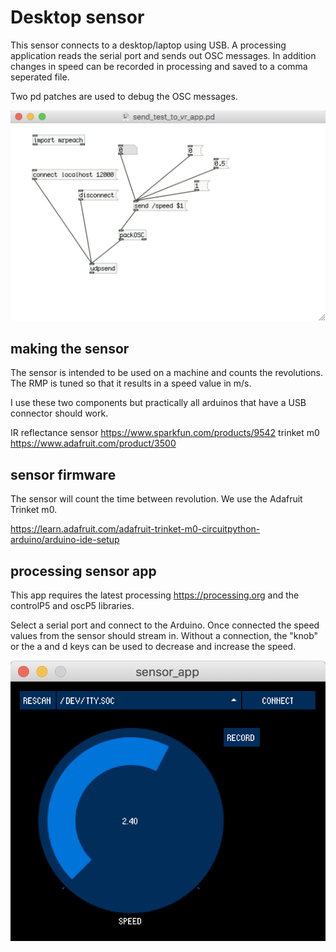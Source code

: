 # Desktop sensor

This sensor connects to a desktop/laptop using USB. A processing application reads the serial port and sends out OSC messages. In addition changes in speed can be recorded in processing and saved to a comma seperated file.

Two pd patches are used to debug the OSC messages.

![pure data patch](pd.png)




## making the sensor

The sensor is intended to be used on a machine and counts the revolutions. The RMP is tuned so that it results in a speed value in m/s.

I use these two components but practically all arduinos that have a USB connector should work.

IR reflectance sensor https://www.sparkfun.com/products/9542
trinket m0 https://www.adafruit.com/product/3500

## sensor firmware

The sensor will count the time between revolution. We use the Adafruit Trinket m0.

https://learn.adafruit.com/adafruit-trinket-m0-circuitpython-arduino/arduino-ide-setup




## processing sensor app

This app requires the latest processing https://processing.org and the controlP5 and oscP5 libraries.

Select a serial port and connect to the Arduino. Once connected the speed values from the sensor should stream in. 
Without a connection, the "knob" or the a and d keys can be used to decrease and increase the speed. 

![sensor app](sensor_app.png)












